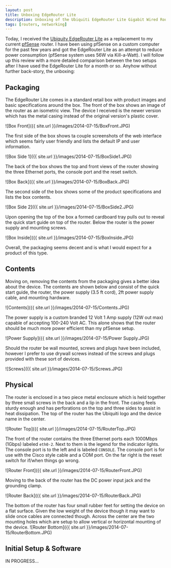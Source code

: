 ```yaml
---
layout: post
title: Unboxing EdgeRouter Lite
description: Unboxing of the Ubiquiti EdgeRouter Lite Gigabit Wired Router.
tags: [routers, networking]
---
```


Today, I received the [Ubiquity EdgeRouter Lite](http://www.ubnt.com/edgemax/edgerouter-lite/)
as a replacement to my current [pfSense](https://pfsense.org/) router. I have
been using pfSense on a custom computer for the past few years and got the
EdgeRouter Lite as an attempt to reduce power consumption (pfSense system uses
56W via Kill-a-Watt).  I will follow up this review with a more detailed comparison between the
two setups after I have used the EdgeRouter Lite for a month or so.  Anyhow
without further back-story, the unboxing:

## Packaging
The EdgeRouter Lite comes in a standard retail box with product images and basic
specifications around the box. The front of the box shows an image of the router
as an isometric view.  The device I received is the newer version which has the
metal casing instead of the original version's plastic cover.

![Box Front]({{ site.url }}/images/2014-07-15/BoxFront.JPG)

The first side of the box shows ta couple screenshots of the web interface which
seems fairly user friendly and lists the default IP and user information.

![Box Side 1]({{ site.url }}/images/2014-07-15/BoxSide1.JPG)

The back of the box shows the top and front views of the router showing the three
Ethernet ports, the console port and the reset switch.

![Box Back]({{ site.url }}/images/2014-07-15/BoxBack.JPG)

The second side of the box shows some of the product specifications and lists the
box contents.

![Box Side 2]({{ site.url }}/images/2014-07-15/BoxSide2.JPG)

Upon opening the top of the box a formed cardboard tray pulls out to reveal the
quick start guide on top of the router.  Below the router is the power supply and
mounting screws.

![Box Inside]({{ site.url }}/images/2014-07-15/BoxInside.JPG)

Overall, the packaging seems decent and is what I would expect for a product of
this type.

## Contents
Moving on, removing the contents from the packaging gives a better idea about the
device.  The contents are shown below and consist of the quick start guide, the
router, the power supply (3.5 ft cord), 2ft power supply cable, and mounting
hardware.

![Contents]({{ site.url }}/images/2014-07-15/Contents.JPG)

The power supply is a custom branded 12 Volt 1 Amp supply (12W out max) capable
of accepting 100-240 Volt AC.  This alone shows that the router should be much
more power efficient than my pfSense setup.

![Power Supply]({{ site.url }}/images/2014-07-15/Power Supply.JPG)

Should the router be wall mounted, screws and plugs have been included, however
I prefer to use drywall screws instead of the screws and plugs provided with
these sort of devices.

![Screws]({{ site.url }}/images/2014-07-15/Screws.JPG)

## Physical
The router is enclosed in a two piece metal enclosure which is held together by
three small screws in the back and a lip in the front.  The casing feels sturdy
enough and has perforations on the top and three sides to assist in heat dissipation.
The top of the router has the Ubiquiti logo and the device name in the center.

![Router Top]({{ site.url }}/images/2014-07-15/RouterTop.JPG)

The front of the router contains the three Ethernet ports each 1000Mbps  (1Gbps)
labeled `eth0-2`.  Next to them is the legend for the indicator lights.  The console
port is to the left and is labeled `CONSOLE`.  The console port is for use with
the Cisco style cable and a COM port.  On the far right is the reset switch for
if/when things go wrong.

![Router Front]({{ site.url }}/images/2014-07-15/RouterFront.JPG)

Moving to the back of the router has the DC power input jack and the grounding
clamp.

![Router Back]({{ site.url }}/images/2014-07-15/RouterBack.JPG)

The bottom of the router has four small rubber feet for setting the device on
a flat surface.  Given the low weight of the device though it may want to slide
once cables are connected though.  Across the center are the two mounting holes
which are setup to allow vertical or horizontal mounting of the device.
![Router Bottom]({{ site.url }}/images/2014-07-15/RouterBottom.JPG)

## Initial Setup & Software
IN PROGRESS...
